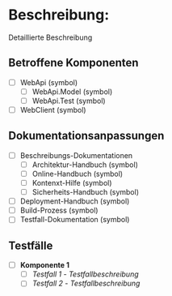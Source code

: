 # Beschreibung:

Detaillierte Beschreibung

## Betroffene Komponenten

* [ ] WebApi (symbol)
  * [ ] WebApi.Model (symbol)
  * [ ] WebApi.Test (symbol)
* [ ] WebClient (symbol)

## Dokumentationsanpassungen

* [ ] Beschreibungs-Dokumentationen
  * [ ] Architektur-Handbuch (symbol)
  * [ ] Online-Handbuch (symbol)
  * [ ] Kontenxt-Hilfe (symbol)
  * [ ] Sicherheits-Handbuch (symbol)
* [ ] Deployment-Handbuch (symbol)
* [ ] Build-Prozess (symbol)
* [ ] Testfall-Dokumentation (symbol)

## Testfälle

* [ ] **Komponente 1**
  * [ ] *Testfall 1* - *Testfallbeschreibung*
  * [ ] *Testfall 2* - *Testfallbeschreibung*